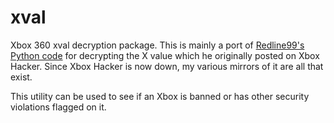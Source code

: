 xval
====

Xbox 360 xval decryption package. This is mainly a port of [Redline99's Python code](https://gist.github.com/landaire/2669789) for decrypting the X value which he originally posted on Xbox Hacker. Since Xbox Hacker is now down, my various mirrors of it are all that exist.

This utility can be used to see if an Xbox is banned or has other security violations flagged on it.
